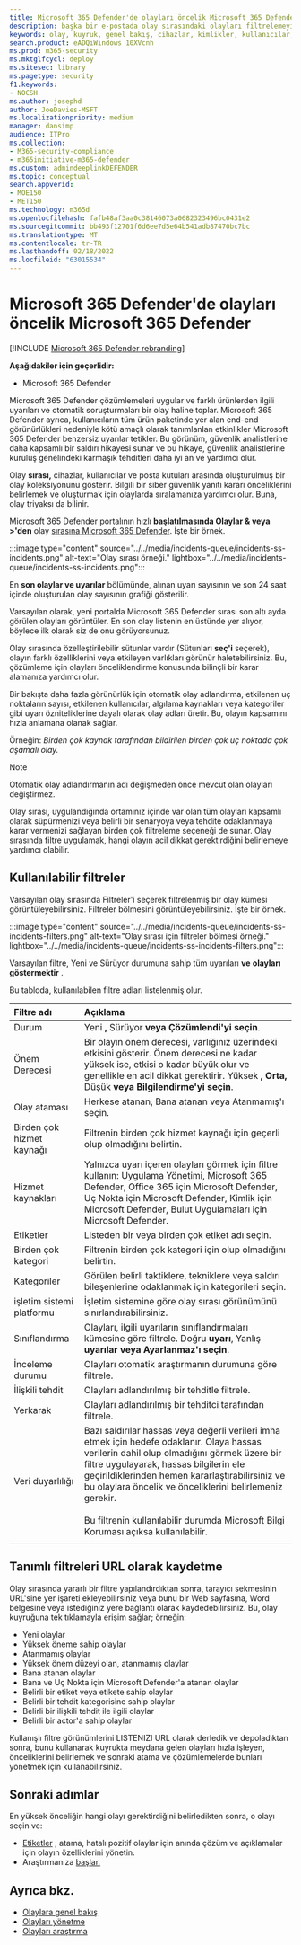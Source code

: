 ```yaml
---
title: Microsoft 365 Defender'de olayları öncelik Microsoft 365 Defender
description: başka bir e-postada olay sırasındaki olayları filtrelemeyi Microsoft 365 Defender
keywords: olay, kuyruk, genel bakış, cihazlar, kimlikler, kullanıcılar, posta kutusu, e-posta, olaylar, çözümleme, yanıt, değerlendirme
search.product: eADQiWindows 10XVcnh
ms.prod: m365-security
ms.mktglfcycl: deploy
ms.sitesec: library
ms.pagetype: security
f1.keywords:
- NOCSH
ms.author: josephd
author: JoeDavies-MSFT
ms.localizationpriority: medium
manager: dansimp
audience: ITPro
ms.collection:
- M365-security-compliance
- m365initiative-m365-defender
ms.custom: admindeeplinkDEFENDER
ms.topic: conceptual
search.appverid:
- MOE150
- MET150
ms.technology: m365d
ms.openlocfilehash: fafb48af3aa0c38146073a0682323496bc0431e2
ms.sourcegitcommit: bb493f12701f6d6ee7d5e64b541adb87470bc7bc
ms.translationtype: MT
ms.contentlocale: tr-TR
ms.lasthandoff: 02/18/2022
ms.locfileid: "63015534"
---
```

# <a name="prioritize-incidents-in-microsoft-365-defender"></a>Microsoft 365 Defender'de olayları öncelik Microsoft 365 Defender

[!INCLUDE [Microsoft 365 Defender rebranding](../includes/microsoft-defender.md)]

**Aşağıdakiler için geçerlidir:**
- Microsoft 365 Defender

Microsoft 365 Defender çözümlemeleri uygular ve farklı ürünlerden ilgili uyarıları ve otomatik soruşturmaları bir olay haline toplar. Microsoft 365 Defender ayrıca, kullanıcıların tüm ürün paketinde yer alan  end-end görünürlükleri nedeniyle kötü amaçlı olarak tanımlanlan etkinlikler Microsoft 365 Defender benzersiz uyarılar tetikler. Bu görünüm, güvenlik analistlerine daha kapsamlı bir saldırı hikayesi sunar ve bu hikaye, güvenlik analistlerine kuruluş genelindeki karmaşık tehditleri daha iyi an ve yardımcı olur.

Olay **sırası,** cihazlar, kullanıcılar ve posta kutuları arasında oluşturulmuş bir olay koleksiyonunu gösterir. Bilgili bir siber güvenlik yanıtı kararı önceliklerini belirlemek ve oluşturmak için olaylarda sıralamanıza yardımcı olur. Buna, olay triyaksı da bilinir.

Microsoft 365 Defender portalının hızlı **başlatılmasında Olaylar & veya >'den** olay <a href="https://go.microsoft.com/fwlink/p/?linkid=2077139" target="_blank">sırasına Microsoft 365 Defender</a>. İşte bir örnek.

:::image type="content" source="../../media/incidents-queue/incidents-ss-incidents.png" alt-text="Olay sırası örneği." lightbox="../../media/incidents-queue/incidents-ss-incidents.png":::

En **son olaylar ve uyarılar** bölümünde, alınan uyarı sayısının ve son 24 saat içinde oluşturulan olay sayısının grafiği gösterilir.

Varsayılan olarak, yeni portalda Microsoft 365 Defender sırası son altı ayda görülen olayları görüntüler. En son olay listenin en üstünde yer alıyor, böylece ilk olarak siz de onu görüyorsunuz.

Olay sırasında özelleştirilebilir sütunlar vardır (Sütunları **seç'i** seçerek), olayın farklı özelliklerini veya etkileyen varlıkları görünür haletebilirsiniz. Bu, çözümleme için olayları önceliklendirme konusunda bilinçli bir karar alamanıza yardımcı olur.

Bir bakışta daha fazla görünürlük için otomatik olay adlandırma, etkilenen uç noktaların sayısı, etkilenen kullanıcılar, algılama kaynakları veya kategoriler gibi uyarı özniteliklerine dayalı olarak olay adları üretir. Bu, olayın kapsamını hızla anlamana olanak sağlar.

Örneğin: *Birden çok kaynak tarafından bildirilen birden çok uç noktada çok aşamalı olay.*

> [!NOTE]
> Otomatik olay adlandırmanın adı değişmeden önce mevcut olan olayları değiştirmez.

Olay sırası, uygulandığında ortamınız içinde var olan tüm olayları kapsamlı olarak süpürmenizi veya belirli bir senaryoya veya tehdite odaklanmaya karar vermenizi sağlayan birden çok filtreleme seçeneği de sunar. Olay sırasında filtre uygulamak, hangi olayın acil dikkat gerektirdiğini belirlemeye yardımcı olabilir. 

## <a name="available-filters"></a>Kullanılabilir filtreler

Varsayılan olay sırasında Filtreler'i seçerek filtrelenmiş bir olay kümesi görüntüleyebilirsiniz. Filtreler bölmesini görüntüleyebilirsiniz. İşte bir örnek.

:::image type="content" source="../../media/incidents-queue/incidents-ss-incidents-filters.png" alt-text="Olay sırası için filtreler bölmesi örneği." lightbox="../../media/incidents-queue/incidents-ss-incidents-filters.png":::

Varsayılan filtre, Yeni ve Sürüyor durumuna sahip tüm uyarıları **ve** **olayları göstermektir** .

Bu tabloda, kullanılabilen filtre adları listelenmiş olur.

| Filtre adı | Açıklama |
|:-------|:-----|
| Durum | Yeni **,** Sürüyor **veya Çözümlendi'yi** **seçin**. |
| Önem Derecesi | Bir olayın önem derecesi, varlığınız üzerindeki etkisini gösterir. Önem derecesi ne kadar yüksek ise, etkisi o kadar büyük olur ve genellikle en acil dikkat gerektirir. Yüksek **,** **Orta,** Düşük **veya** **Bilgilendirme'yi seçin**. |
| Olay ataması | Herkese atanan, Bana atanan veya Atanmamış'ı seçin. |
| Birden çok hizmet kaynağı  | Filtrenin birden çok hizmet kaynağı için geçerli olup olmadığını belirtin. |
| Hizmet kaynakları  | Yalnızca uyarı içeren olayları görmek için filtre kullanın: Uygulama Yönetimi, Microsoft 365 Defender, Office 365 için Microsoft Defender, Uç Nokta için Microsoft Defender, Kimlik için Microsoft Defender, Bulut Uygulamaları için Microsoft Defender. |
| Etiketler | Listeden bir veya birden çok etiket adı seçin. |
| Birden çok kategori  | Filtrenin birden çok kategori için olup olmadığını belirtin. |
| Kategoriler | Görülen belirli taktiklere, tekniklere veya saldırı bileşenlerine odaklanmak için kategorileri seçin. |
| işletim sistemi platformu | İşletim sistemine göre olay sırası görünümünü sınırlandırabilirsiniz. |
| Sınıflandırma | Olayları, ilgili uyarıların sınıflandırmaları kümesine göre filtrele. Doğru **uyarı**, Yanlış **uyarılar veya Ayarlanmaz'ı** **seçin**. |
| İnceleme durumu | Olayları otomatik araştırmanın durumuna göre filtrele.  |
| İlişkili tehdit | Olayları adlandırılmış bir tehditle filtrele.  |
| Yerkarak | Olayları adlandırılmış bir tehditci tarafından filtrele.  |
| Veri duyarlılığı | Bazı saldırılar hassas veya değerli verileri imha etmek için hedefe odaklanır. Olaya hassas verilerin dahil olup olmadığını görmek üzere bir filtre uygulayarak, hassas bilgilerin ele geçirildiklerinden hemen kararlaştırabilirsiniz ve bu olaylara öncelik ve önceliklerini belirlemeniz gerekir. <br><br>Bu filtrenin kullanılabilir durumda Microsoft Bilgi Koruması açıksa kullanılabilir.|
|||

## <a name="save-defined-filters-as-urls"></a>Tanımlı filtreleri URL olarak kaydetme

Olay sırasında yararlı bir filtre yapılandırdıktan sonra, tarayıcı sekmesinin URL'sine yer işareti ekleyebilirsiniz veya bunu bir Web sayfasına, Word belgesine veya istediğiniz yere bağlantı olarak kaydedebilirsiniz. Bu, olay kuyruğuna tek tıklamayla erişim sağlar; örneğin:

- Yeni olaylar
- Yüksek öneme sahip olaylar
- Atanmamış olaylar
- Yüksek önem düzeyi olan, atanmamış olaylar
- Bana atanan olaylar
- Bana ve Uç Nokta için Microsoft Defender'a atanan olaylar
- Belirli bir etiket veya etikete sahip olaylar
- Belirli bir tehdit kategorisine sahip olaylar
- Belirli bir ilişkili tehdit ile ilgili olaylar
- Belirli bir actor'a sahip olaylar

Kullanışlı filtre görünümlerini LISTENIZI URL olarak derledik ve depoladıktan sonra, bunu kullanarak kuyrukta meydana gelen olayları hızla işleyen, önceliklerini belirlemek ve sonraki [](manage-incidents.md) atama ve çözümlemelerde bunları yönetmek için kullanabilirsiniz.

## <a name="next-steps"></a>Sonraki adımlar

En yüksek önceliğin hangi olayı gerektirdiğini belirledikten sonra, o olayı seçin ve:

- [Etiketler](manage-incidents.md) , atama, hatalı pozitif olaylar için anında çözüm ve açıklamalar için olayın özelliklerini yönetin.
- Araştırmanıza [başlar.](investigate-incidents.md)

## <a name="see-also"></a>Ayrıca bkz.
- [Olaylara genel bakış](incidents-overview.md)
- [Olayları yönetme](manage-incidents.md)
- [Olayları araştırma](investigate-incidents.md)
